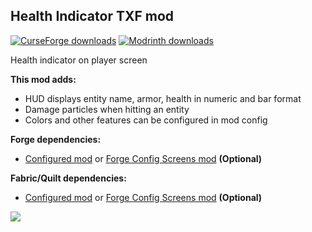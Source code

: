 <h2><strong>Health Indicator TXF mod</strong></h2>
<p><a href="https://www.curseforge.com/minecraft/mc-mods/health-indicator-txf"><img src="https://cf.way2muchnoise.eu/full_883384_downloads.svg?badge_style=flat" alt="CurseForge downloads" /></a> <a href="https://modrinth.com/mod/health-indicator-txf"><img src="https://img.shields.io/badge/dynamic/json?color=2d2d2d&amp;colorA=17b85a&amp;style=flat-square&amp;label=&amp;suffix= downloads&amp;query=downloads&amp;url=https://api.modrinth.com/v2/project/N56hoqkq&amp;logo=modrinth&amp;logoColor=2d2d2d" alt="Modrinth downloads" /></a></p>

Health indicator on player screen

<strong>This mod adds:</strong>

- HUD displays entity name, armor, health in numeric and bar format
- Damage particles when hitting an entity
- Colors and other features can be configured in mod config

<strong>Forge dependencies:</strong>

- <a href="https://www.curseforge.com/minecraft/mc-mods/configured" target="_blank">Configured mod</a> or <a href="https://www.curseforge.com/minecraft/mc-mods/config-menus-forge" target="_blank">Forge Config Screens mod</a> <strong>(Optional)</strong>

<strong>Fabric/Quilt dependencies:</strong>

- <a href="https://www.curseforge.com/minecraft/mc-mods/configured-fabric" target="_blank">Configured mod</a> or <a href="https://www.curseforge.com/minecraft/mc-mods/config-menus-forge" target="_blank">Forge Config Screens mod</a> <strong>(Optional)</strong>

<img src="https://cdn.modrinth.com/data/N56hoqkq/images/f61d2dadc16d223d3b35ba8d13b6a3ba3c7eb035.png">